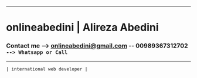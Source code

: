 -------------------------------
 # onlineabedini | Alireza Abedini
 ### Contact me -->  onlineabedini@gmail.com -- 00989367312702 ` --> Whatsapp or Call `
-------------------------------
` | international web developer | `


